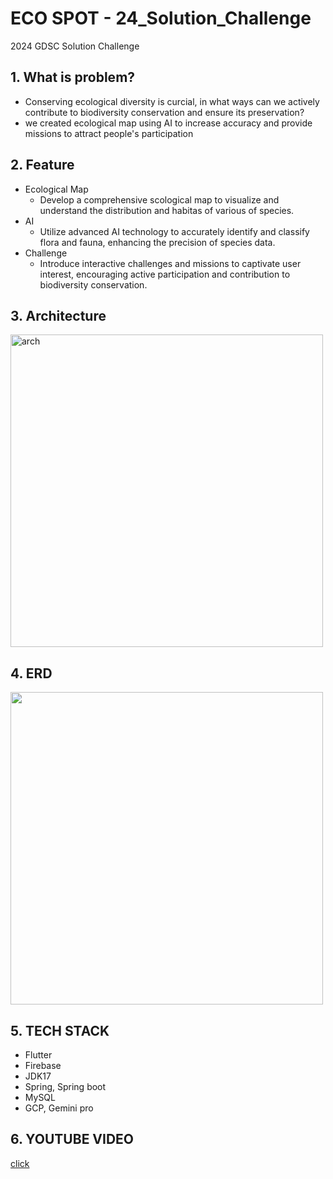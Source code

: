 # ECO SPOT - 24_Solution_Challenge

2024 GDSC Solution Challenge

## 1. What is problem?
- Conserving ecological diversity is curcial, in what ways can we actively contribute to biodiversity conservation and ensure its preservation?
- we created ecological map using AI to increase accuracy and provide missions to attract people's participation
## 2. Feature
- Ecological Map
  - Develop a comprehensive scological map to visualize and understand the distribution and habitas of various of species.
- AI
  - Utilize advanced AI technology to accurately identify and classify flora and fauna, enhancing the precision of species data.
- Challenge
  - Introduce interactive challenges and missions to captivate user interest, encouraging active participation and contribution to biodiversity conservation.
## 3. Architecture
<img width="500" alt="arch" src="https://github.com/user-attachments/assets/57a740c1-78c3-4492-b314-ab67c9c0063f">

## 4. ERD
<img width=500 src="https://github.com/koo995/algorithm_note/assets/107671886/3ccd1b51-6222-47c4-8e02-e77c20b95112">

## 5. TECH STACK
- Flutter
- Firebase
- JDK17
- Spring, Spring boot
- MySQL
- GCP, Gemini pro

## 6. YOUTUBE VIDEO
[click](https://www.youtube.com/watch?v=OBB-oj9h3Ew)
